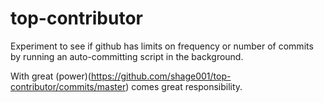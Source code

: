 # top-contributor

Experiment to see if github has limits on frequency or number of commits by running an auto-committing script in the background. 

With great (power)(https://github.com/shage001/top-contributor/commits/master) comes great responsibility.
